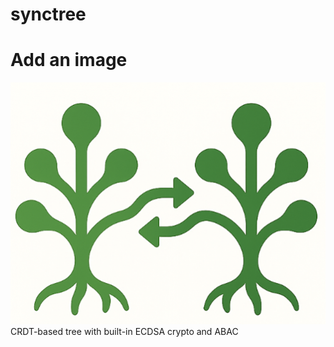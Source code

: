 # synctree
# Add an image
![synctree logo](./logo.png)
CRDT-based tree with built-in ECDSA crypto and ABAC
